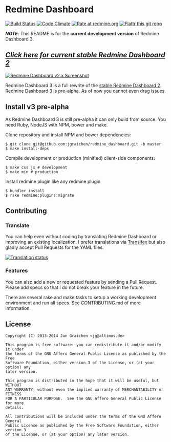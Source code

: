 # Redmine Dashboard

[![Build Status](http://img.shields.io/travis/jgraichen/redmine_dashboard.svg?style=flat)](https://travis-ci.org/jgraichen/redmine_dashboard)
[![Code Climate](http://img.shields.io/codeclimate/github/jgraichen/redmine_dashboard.svg?style=flat)](https://codeclimate.com/github/jgraichen/redmine_dashboard)
[![Rate at redmine.org](http://img.shields.io/badge/rate%20at-redmine.org-blue.svg?style=flat)](http://www.redmine.org/plugins/redmine-dashboard)
[![Flattr this git repo](http://api.flattr.com/button/flattr-badge-large.png)](https://flattr.com/submit/auto?user_id=jgraichen&url=https://github.com/jgraichen/redmine_dashboard&tags=github&category=software)

***NOTE***: This README is for the **current development version** of Redmine Dashboard 3.

## ***[Click here for current stable Redmine Dashboard 2](https://github.com/jgraichen/redmine_dashboard/tree/stable-v2#readme)***

[![Redmine Dashboard v2.x Screenshot](http://altimos.de/rdb/img/rdb_2-1.png)](https://github.com/jgraichen/redmine_dashboard/tree/stable-v2#readme)

Redmine Dashboard 3 is a full rewrite of the [stable Redmine Dashboard 2](https://github.com/jgraichen/redmine_dashboard/tree/stable-v2). Redmine Dashboard 3 is pre-alpha. As of now you cannot even drag issues.

## Install v3 pre-alpha

As Redmine Dashboard 3 is still pre-alpha it can only build from source. You need Ruby, NodeJS with NPM, bower and make.

Clone repository and install NPM and bower dependencies:

	$ git clone git@github.com:jgraichen/redmine_dashboard.git -b master
	$ make install-deps

Compile development or production (minified) client-side components:

	$ make css js # development
	$ make min # production

Install redmine plugin like any redmine plugin

	$ bundler install
	$ rake redmine:plugins:migrate

## Contributing

### Translate

You can help even without coding by translating Redmine Dashboard or improving an existing localization. I prefer translations via [Transifex](https://www.transifex.com/organization/redmine_dashboard/dashboard/redmine-dashboard) but also gladly accept Pull Requests for the YAML files.

[![Translation status](https://www.transifex.com/projects/p/redmine-dashboard/resource/strings/chart/image_png)](https://www.transifex.com/projects/p/redmine-dashboard/)

### Features

You can also add a new or requested feature by sending a Pull Request. Please add specs so that I do not break your feature in the future.

There are several rake and make tasks to setup a working development environment and run all specs. See [CONTRIBUTING.md](CONTRIBUTING.md) of more information.

## License

```
Copyright (C) 2013-2014 Jan Graichen <jg@altimos.de>

This program is free software: you can redistribute it and/or modify it under
the terms of the GNU Affero General Public License as published by the Free
Software Foundation, either version 3 of the License, or (at your option) any
later version.

This program is distributed in the hope that it will be useful, but WITHOUT
ANY WARRANTY; without even the implied warranty of MERCHANTABILITY or FITNESS
FOR A PARTICULAR PURPOSE.  See the GNU Affero General Public License for more
details.

All contributions will be included under the terms of the GNU Affero General
Public License as published by the Free Software Foundation, either version 3
of the License, or (at your option) any later version.
```
